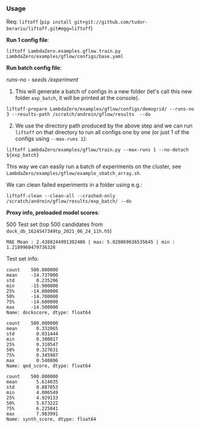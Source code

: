 ### 
### Usage 

Req: `liftoff` (`pip install git+git://github.com/tudor-berariu/liftoff.git#egg=liftoff`)

**Run 1 config file**: 

`liftoff LambdaZero.examples.gflow.train.py LambdaZero/examples/gflow/configs/base.yaml`

**Run batch config file**: 

_runs-no - seeds /experiment_

1. This will generate a batch of configs in a new folder  (let's call this new folder `exp_batch`, it will be printed at the console).

`liftoff-prepare LambdaZero/examples/gflow/configs/demogrid/ --runs-no 3 --results-path /scratch/andrein/gflow/results  --do`


2. We use the directory path produced by the above step and we can run `liftoff` on that directory to run all configs one by one (or just 1 of the configs using `--max-runs 1`):

`liftoff LambdaZero/examples/gflow/train.py --max-runs 1 --no-detach ${exp_batch}`

This way we can easily run a batch of experiments on the cluster, see `LambdaZero/examples/gflow/example_sbatch_array.sh`.

We can clean failed experiments in a folder using e.g.:

`liftoff-clean --clean-all --crashed-only /scratch/andrein/gflow/results/exp_batch/ --do`


**Proxy info, preloaded model scores**:

500 Test set (top 500 candidates from `dock_db_1624547349tp_2021_06_24_11h.h5`)

```
MAE Mean : 2.4388244991302486 | max: 5.020869636535645 | min : 1.2189960479736328
```

Test set info:
```
count    500.000000
mean     -14.737000
std        0.235206
min      -15.900000
25%      -14.800000
50%      -14.700000
75%      -14.600000
max      -14.500000
Name: dockscore, dtype: float64
```

```
count    500.000000
mean       0.332065
std        0.031444
min        0.300017
25%        0.310547
50%        0.327631
75%        0.345987
max        0.540806
Name: qed_score, dtype: float64
```

```
count    500.000000
mean       5.614035
std        0.887053
min        4.006549
25%        4.929133
50%        5.673222
75%        6.225841
max        7.983991
Name: synth_score, dtype: float64
```
